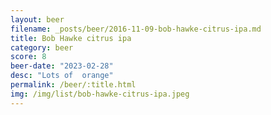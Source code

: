 ```yaml
---
layout: beer
filename: _posts/beer/2016-11-09-bob-hawke-citrus-ipa.md
title: Bob Hawke citrus ipa
category: beer
score: 8
beer-date: "2023-02-28"
desc: "Lots of  orange"
permalink: /beer/:title.html
img: /img/list/bob-hawke-citrus-ipa.jpeg
---
```

